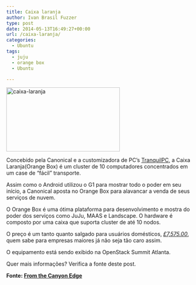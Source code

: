 ```yaml
---
title: Caixa laranja
author: Ivan Brasil Fuzzer
type: post
date: 2014-05-13T16:49:27+00:00
url: /caixa-laranja/
categories:
  - Ubuntu
tags:
  - juju
  - orange box
  - Ubuntu

---
```

[<img class="aligncenter size-medium wp-image-6689" src="http://www.ubuntero.com.br/wp-content/uploads/2014/05/caixa-laranja-300x169.png" alt="caixa-laranja" width="300" height="169" />][1]

Concebido pela Canonical e a customizadora de PC&#8217;s [TranquilPC][2], a Caixa Laranja(Orange Box) é um cluster de 10 computadores concentrados em um case de &#8220;fácil&#8221; transporte.

Assim como o Android utilizou o G1 para mostrar todo o poder em seu início, a Canonical aposta no Orange Box para alavancar a venda de seus serviços de nuvem.

O Orange Box é uma ótima plataforma para desenvolvimento e mostra do poder dos serviços como JuJu, MAAS e Landscape. O hardware é composto por uma caixa que suporta cluster de até 10 nodos.

O preço é um tanto quanto salgado para usuários domésticos, [<em class="ProductPrice VariationProductPrice">£7,575.00</em>][2], quem sabe para empresas maiores já não seja tão caro assim.

O equipamento está sendo exibido na OpenStack Summit Atlanta.

Quer mais informações? Verifica a fonte deste post.

**Fonte: [From the Canyon Edge][3]**

 [1]: http://www.ubuntero.com.br/wp-content/uploads/2014/05/caixa-laranja.png
 [2]: http://www.tranquilpcshop.co.uk/ubuntu-orange-box/
 [3]: http://blog.dustinkirkland.com/2014/05/the-orange-box-cloud-for-free-man.html